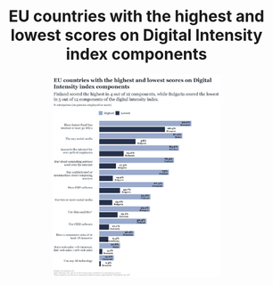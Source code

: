 <h1 align="center"> EU countries with the highest and lowest scores on Digital Intensity index components </h1>

<p align="center">
  <img src="/2024/2024-07-24/20240724.png" width="60%">
</p>

